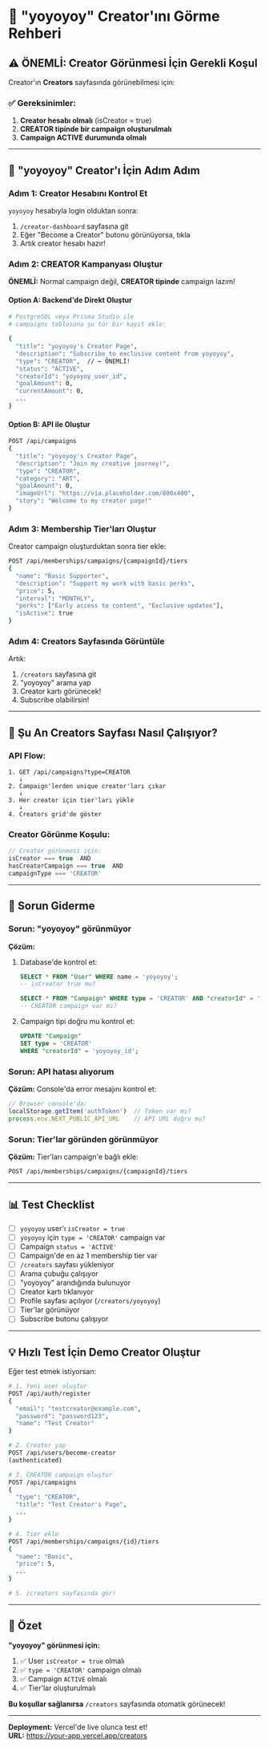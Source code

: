 # 🎯 "yoyoyoy" Creator'ını Görme Rehberi

## ⚠️ ÖNEMLİ: Creator Görünmesi İçin Gerekli Koşul

Creator'ın **Creators** sayfasında görünebilmesi için:

### ✅ Gereksinimler:
1. **Creator hesabı olmalı** (isCreator = true)
2. **CREATOR tipinde bir campaign oluşturulmalı**
3. **Campaign ACTIVE durumunda olmalı**

---

## 🔧 "yoyoyoy" Creator'ı İçin Adım Adım

### Adım 1: Creator Hesabını Kontrol Et

`yoyoyoy` hesabıyla login olduktan sonra:

1. `/creator-dashboard` sayfasına git
2. Eğer "Become a Creator" butonu görünüyorsa, tıkla
3. Artık creator hesabı hazır!

### Adım 2: CREATOR Kampanyası Oluştur

**ÖNEMLİ:** Normal campaign değil, **CREATOR tipinde** campaign lazım!

#### Option A: Backend'de Direkt Oluştur
```bash
# PostgreSQL veya Prisma Studio ile
# campaigns tablosuna şu tür bir kayıt ekle:

{
  "title": "yoyoyoy's Creator Page",
  "description": "Subscribe to exclusive content from yoyoyoy",
  "type": "CREATOR",  // ← ÖNEMLİ!
  "status": "ACTIVE",
  "creatorId": "yoyoyoy_user_id",
  "goalAmount": 0,
  "currentAmount": 0,
  ...
}
```

#### Option B: API ile Oluştur
```bash
POST /api/campaigns
{
  "title": "yoyoyoy's Creator Page",
  "description": "Join my creative journey!",
  "type": "CREATOR",
  "category": "ART",
  "goalAmount": 0,
  "imageUrl": "https://via.placeholder.com/800x400",
  "story": "Welcome to my creator page!"
}
```

### Adım 3: Membership Tier'ları Oluştur

Creator campaign oluşturduktan sonra tier ekle:

```bash
POST /api/memberships/campaigns/{campaignId}/tiers
{
  "name": "Basic Supporter",
  "description": "Support my work with basic perks",
  "price": 5,
  "interval": "MONTHLY",
  "perks": ["Early access to content", "Exclusive updates"],
  "isActive": true
}
```

### Adım 4: Creators Sayfasında Görüntüle

Artık:
1. `/creators` sayfasına git
2. "yoyoyoy" arama yap
3. Creator kartı görünecek!
4. Subscribe olabilirsin!

---

## 🎨 Şu An Creators Sayfası Nasıl Çalışıyor?

### API Flow:
```
1. GET /api/campaigns?type=CREATOR
   ↓
2. Campaign'lerden unique creator'ları çıkar
   ↓
3. Her creator için tier'ları yükle
   ↓
4. Creators grid'de göster
```

### Creator Görünme Koşulu:
```typescript
// Creator görünmesi için:
isCreator === true  AND  
hasCreatorCampaign === true  AND  
campaignType === 'CREATOR'
```

---

## 🚨 Sorun Giderme

### Sorun: "yoyoyoy" görünmüyor
**Çözüm:**
1. Database'de kontrol et:
   ```sql
   SELECT * FROM "User" WHERE name = 'yoyoyoy';
   -- isCreator true mu?
   
   SELECT * FROM "Campaign" WHERE type = 'CREATOR' AND "creatorId" = 'yoyoyoy_id';
   -- CREATOR campaign var mı?
   ```

2. Campaign tipi doğru mu kontrol et:
   ```sql
   UPDATE "Campaign" 
   SET type = 'CREATOR' 
   WHERE "creatorId" = 'yoyoyoy_id';
   ```

### Sorun: API hatası alıyorum
**Çözüm:** Console'da error mesajını kontrol et:
```javascript
// Browser console'da:
localStorage.getItem('authToken')  // Token var mı?
process.env.NEXT_PUBLIC_API_URL    // API URL doğru mu?
```

### Sorun: Tier'lar göründen görünmüyor
**Çözüm:** Tier'ları campaign'e bağlı ekle:
```bash
POST /api/memberships/campaigns/{campaignId}/tiers
```

---

## 📊 Test Checklist

- [ ] `yoyoyoy` user'ı `isCreator = true`
- [ ] `yoyoyoy` için `type = 'CREATOR'` campaign var
- [ ] Campaign `status = 'ACTIVE'`
- [ ] Campaign'de en az 1 membership tier var
- [ ] `/creators` sayfası yükleniyor
- [ ] Arama çubuğu çalışıyor
- [ ] "yoyoyoy" arandığında bulunuyor
- [ ] Creator kartı tıklanıyor
- [ ] Profile sayfası açılıyor (`/creators/yoyoyoy`)
- [ ] Tier'lar görünüyor
- [ ] Subscribe butonu çalışıyor

---

## 💡 Hızlı Test İçin Demo Creator Oluştur

Eğer test etmek istiyorsan:

```bash
# 1. Yeni user oluştur
POST /api/auth/register
{
  "email": "testcreator@example.com",
  "password": "password123",
  "name": "Test Creator"
}

# 2. Creator yap
POST /api/users/become-creator
(authenticated)

# 3. CREATOR campaign oluştur
POST /api/campaigns
{
  "type": "CREATOR",
  "title": "Test Creator's Page",
  ...
}

# 4. Tier ekle
POST /api/memberships/campaigns/{id}/tiers
{
  "name": "Basic",
  "price": 5,
  ...
}

# 5. /creators sayfasında gör!
```

---

## 🎯 Özet

**"yoyoyoy" görünmesi için:**

1. ✅ User `isCreator = true` olmalı
2. ✅ `type = 'CREATOR'` campaign olmalı  
3. ✅ Campaign `ACTIVE` olmalı
4. ✅ Tier'lar oluşturulmalı

**Bu koşullar sağlanırsa** `/creators` sayfasında otomatik görünecek!

---

**Deployment:** Vercel'de live olunca test et!  
**URL:** https://your-app.vercel.app/creators


